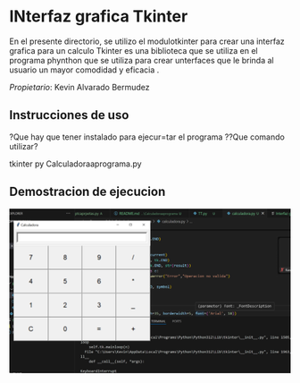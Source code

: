 # INterfaz grafica Tkinter
En el presente directorio, se utilizo el modulotkinter para crear una interfaz grafica para un calculo
Tkinter es una biblioteca que se utiliza en el programa phynthon que se utiliza para crear unterfaces que le brinda al usuario un mayor comodidad y eficacia .

_Propietario_: Kevin Alvarado Bermudez

## Instrucciones de uso
?Que hay que tener instalado para ejecur=tar el programa ??Que comando utilizar?

tkinter 
py Calculadoraaprograma.py

## Demostracion de ejecucion

![alt text](image.png)